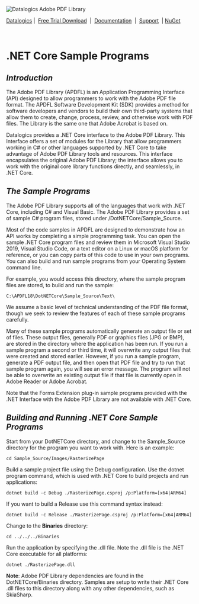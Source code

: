 ![Datalogics Adobe PDF Library](https://www.datalogics.com/wp-content/uploads/2022/09/Datalogics-Logo-1-e1664565864201.png)

[Datalogics](https://www.datalogics.com)&nbsp;|&nbsp; [Free Trial Download](https://www.datalogics.com/adobe-pdf-library/) &nbsp;|&nbsp; [Documentation](https://dev.datalogics.com/) &nbsp;|&nbsp; [Support](https://www.datalogics.com/tech-support-pdfs/) &nbsp;|&nbsp;[NuGet](https://www.nuget.org/profiles/Datalogics)

<br>

# .NET Core Sample Programs
## ***Introduction***
The Adobe PDF Library (APDFL) is an Application Programming Interface (API) designed to allow programmers to work with the Adobe PDF file format.  The APDFL Software Development Kit (SDK) provides a method for software developers and vendors to build their own third-party systems that allow them to create, change, process, review, and otherwise work with PDF files. The Library is the same one that Adobe Acrobat is based on.

Datalogics provides a .NET Core interface to the Adobe PDF Library. This Interface offers a set of modules for the Library that allow programmers working in C# or other languages supported by .NET Core to take advantage of Adobe PDF Library tools and resources. This interface encapsulates the original Adobe PDF Library; the interface allows you to work with the original core library functions directly, and seamlessly, in .NET Core.

## ***The Sample Programs***
The Adobe PDF Library supports all of the languages that work with .NET Core, including C# and Visual Basic. The Adobe PDF Library provides a set of sample C# program files, stored under /DotNETCore/Sample_Source.

Most of the code samples in APDFL are designed to demonstrate how an API works by completing a simple programming task. You can open the sample .NET Core program files and review them in Microsoft Visual Studio 2019, Visual Studio Code, or a text editor on a Linux or macOS platform for reference, or you can copy parts of this code to use in your own programs.  You can also build and run sample programs from your Operating System command line.

For example, you would access this directory, where the sample program files are stored, to build and run the sample:

```C:\APDFL18\DotNETCore\Sample_Source\Text\```

We assume a basic level of technical understanding of the PDF file format, though we seek to review the features of each of these sample programs carefully.

Many of these sample programs automatically generate an output file or set of files.  These output files, generally PDF or graphics files (JPG or BMP), are stored in the directory where the application has been run. If you run a sample program a second or third time, it will overwrite any output files that were created and stored earlier.  However, if you run a sample program, generate a PDF output file, and then open that PDF file and try to run that sample program again, you will see an error message.  The program will not be able to overwrite an existing output file if that file is currently open in Adobe Reader or Adobe Acrobat.

Note that the Forms Extension plug-in sample programs provided with the .NET Interface with the Adobe PDF Library are not available with .NET Core.

## ***Building and Running .NET Core Sample Programs***
Start from your DotNETCore directory, and change to the Sample_Source directory for the program you want to work with. Here is an example:

```cd Sample_Source/Images/RasterizePage```

Build a sample project file using the Debug configuration. Use the dotnet program command, which is used with .NET Core to build projects and run applications:

```dotnet build -c Debug ./RasterizePage.csproj /p:Platform=[x64|ARM64]```

If you want to build a Release use this command syntax instead:

```dotnet build -c Release ./RasterizePage.csproj /p:Platform=[x64|ARM64]```

Change to the **Binaries** directory:

```cd ../../../Binaries```

Run the application by specifying the .dll file. Note the .dll file is the .NET Core executable for all platforms:

```dotnet ./RasterizePage.dll```

**Note**: Adobe PDF Library dependencies are found in the DotNETCore/Binaries directory. Samples are setup to write their .NET Core .dll files to this directory along with any other dependencies, such as SkiaSharp.
